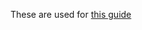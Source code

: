 These are used for [this guide](https://gist.github.com/KenopsicManiac/81dcdf3ee93d5d6e45cdb31dbf4f93ab)
